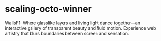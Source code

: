 # scaling-octo-winner
WallsF1: Where glasslike layers and living light dance together—an interactive gallery of transparent beauty and fluid motion. Experience web artistry that blurs boundaries between screen and sensation.
